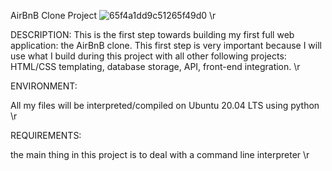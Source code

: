 AirBnB Clone Project 
![65f4a1dd9c51265f49d0](https://github.com/Afaaf19/AirBnB_clone/assets/28902265/f2759a05-2f58-48f7-9a17-2f3d8cdbb8cb) \r 

DESCRIPTION: 
This is the first step towards building my first full web application: the AirBnB clone. This first step is very important because I will use what I build during this project with all other following projects: HTML/CSS templating, database storage, API, front-end integration. \r 

ENVIRONMENT: 

All my files will be interpreted/compiled on Ubuntu 20.04 LTS using python \r 


REQUIREMENTS: 

the main thing in this project is to deal with a command line interpreter \r 

